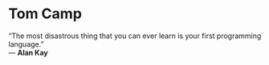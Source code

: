 # Tom Camp

“The most disastrous thing that you can ever learn is your first programming language.”  
 ― **Alan Kay**
